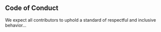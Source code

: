 ## Code of Conduct

We expect all contributors to uphold a standard of respectful and inclusive behavior...